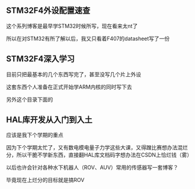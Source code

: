 ## STM32F4外设配置速查

这个系列博客是最早学STM32时候所写，现在看来太nt了

所以在对STM32有所了解以后，我又只看着F407的datasheet写了一份

## STM32F4深入学习

目前只把最基本的几个东西写完了，甚至没写几个片上外设

这套东西个人准备在正式开始学ARM内核的同时写下去

另外这个目录下面的

## HAL库开发从入门到入土

应该是我下个学期的重点

因为下个学期太忙了，又有数电模电量子力学这些大课，又得蹭比赛想办法混烂分，所以干脆不学新东西，直接翻HAL库文档码字想办法在CSDN上恰烂钱（雾）

以后也许会针对各种水下机器人（ROV、AUV）常用的传感器写一套博客？

毕竟现在上烂分的目标就是搞ROV